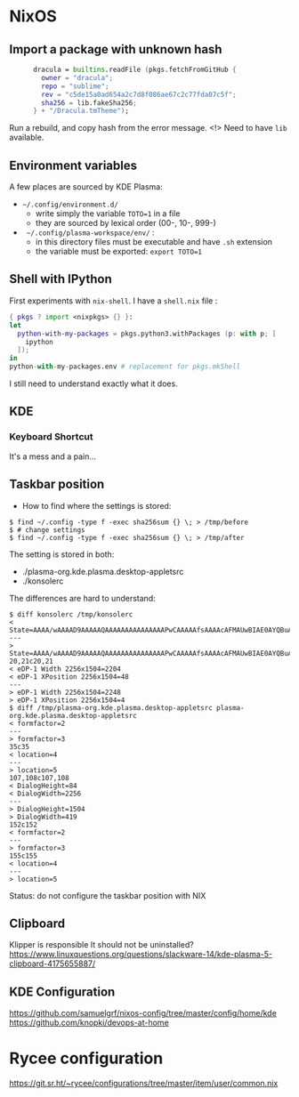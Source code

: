 # NixOS

## Import a package with unknown hash

```nix
      dracula = builtins.readFile (pkgs.fetchFromGitHub {
        owner = "dracula";
        repo = "sublime";
        rev = "c5de15a0ad654a2c7d8f086ae67c2c77fda07c5f";
        sha256 = lib.fakeSha256;
      } + "/Dracula.tmTheme");
```

Run a rebuild, and copy hash from the error message.
<!> Need to have `lib` available.


## Environment variables
A few places are sourced by KDE Plasma:
- `~/.config/environment.d/`
    * write simply the variable `TOTO=1` in a file
    * they are sourced by lexical order (00-, 10-, 999-)
- ` ~/.config/plasma-workspace/env/` : 
    * in this directory files must be executable and have `.sh` extension
    * the variable must be exported: `export TOTO=1` 

## Shell with IPython

First experiments with `nix-shell`.
I have a `shell.nix` file :

```nix
{ pkgs ? import <nixpkgs> {} }:
let
  python-with-my-packages = pkgs.python3.withPackages (p: with p; [
    ipython
  ]);
in
python-with-my-packages.env # replacement for pkgs.mkShell
```

I still need to understand exactly what it does.


## KDE

### Keyboard Shortcut

It's a mess and a pain...

## Taskbar position

- How to find where the settings is stored:
```console
$ find ~/.config -type f -exec sha256sum {} \; > /tmp/before
$ # change settings
$ find ~/.config -type f -exec sha256sum {} \; > /tmp/after
```

The setting is stored in both:
- ./plasma-org.kde.plasma.desktop-appletsrc
- ./konsolerc

The differences are hard to understand:

```console
$ diff konsolerc /tmp/konsolerc 
< State=AAAA/wAAAAD9AAAAAQAAAAAAAAAAAAAAAPwCAAAAAfsAAAAcAFMAUwBIAE0AYQBuAGEAZwBlAHIARABvAGMAawAAAAAA/////wAAANUBAAADAAAInAAAAm4AAAAEAAAABAAAAAgAAAAI/AAAAAEAAAACAAAAAgAAABYAbQBhAGkAbgBUAG8AbwBsAEIAYQByAQAAAAD/////AAAAAAAAAAAAAAAcAHMAZQBzAHMAaQBvAG4AVABvAG8AbABiAGEAcgEAAAEj/////wAAAAAAAAAA
---
> State=AAAA/wAAAAD9AAAAAQAAAAAAAAAAAAAAAPwCAAAAAfsAAAAcAFMAUwBIAE0AYQBuAGEAZwBlAHIARABvAGMAawAAAAAA/////wAAANUBAAADAAAIyAAAAm4AAAAEAAAABAAAAAgAAAAI/AAAAAEAAAACAAAAAgAAABYAbQBhAGkAbgBUAG8AbwBsAEIAYQByAQAAAAD/////AAAAAAAAAAAAAAAcAHMAZQBzAHMAaQBvAG4AVABvAG8AbABiAGEAcgEAAAEj/////wAAAAAAAAAA
20,21c20,21
< eDP-1 Width 2256x1504=2204
< eDP-1 XPosition 2256x1504=48
---
> eDP-1 Width 2256x1504=2248
> eDP-1 XPosition 2256x1504=4
$ diff /tmp/plasma-org.kde.plasma.desktop-appletsrc plasma-org.kde.plasma.desktop-appletsrc 
< formfactor=2
---
> formfactor=3
35c35
< location=4
---
> location=5
107,108c107,108
< DialogHeight=84
< DialogWidth=2256
---
> DialogHeight=1504
> DialogWidth=419
152c152
< formfactor=2
---
> formfactor=3
155c155
< location=4
---
> location=5
```

Status: do not configure the taskbar position with NIX

## Clipboard

Klipper is responsible
It should not be uninstalled?
https://www.linuxquestions.org/questions/slackware-14/kde-plasma-5-clipboard-4175655887/

## KDE Configuration
https://github.com/samuelgrf/nixos-config/tree/master/config/home/kde
https://github.com/knopki/devops-at-home

# Rycee configuration
https://git.sr.ht/~rycee/configurations/tree/master/item/user/common.nix

